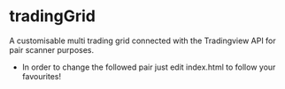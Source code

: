 # tradingGrid
A customisable multi trading grid connected with the Tradingview API for pair scanner purposes.

<ul><li>In order to change the followed pair just edit index.html to follow your favourites!</li></ul>
